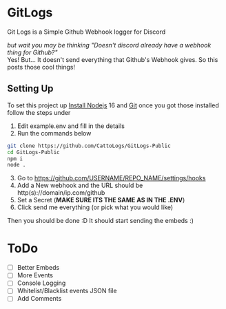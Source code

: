 # GitLogs
Git Logs is a Simple Github Webhook logger for Discord 

*but wait you may be thinking "Doesn't discord already have a webhook thing for Github?"*  
Yes! But... It doesn't send everything that Github's Webhook gives. So this posts those cool things!

## Setting Up
To set this project up [Install Nodejs](https://nodejs.org/en/) 16 and [Git](https://git-scm.com/) once you got those installed follow the steps under

1) Edit example.env and fill in the details
2) Run the commands below
```sh
git clone https://github.com/CattoLogs/GitLogs-Public
cd GitLogs-Public
npm i
node .
```
3) Go to https://github.com/USERNAME/REPO_NAME/settings/hooks
4) Add a New webhook and the URL should be http(s)://domain/ip.com/github
5) Set a Secret (**MAKE SURE ITS THE SAME AS IN THE .ENV**)
6) Click send me everything (or pick what you would like)

Then you should be done :D It should start sending the embeds :)


# ToDo
- [ ] Better Embeds
- [ ] More Events
- [ ] Console Logging
- [ ] Whitelist/Blacklist events JSON file
- [ ] Add Comments